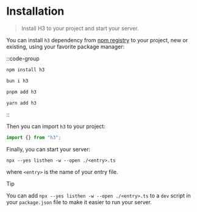 # Installation

> Install H3 to your project and start your server.

You can install `h3` dependency from [npm registry](https://www.npmjs.com/package/h3) to your project, new or existing, using your favorite package manager:

::code-group

```bash [npm]
npm install h3
```

```bash [bun]
bun i h3
```

```bash [pnpm]
pnpm add h3
```

```bash [yarn]
yarn add h3
```

::

Then you can import `h3` to your project:

```ts
import {} from "h3";
```

Finally, you can start your server:

```terminal
npx --yes listhen -w --open ./<entry>.ts
```

where `<entry>` is the name of your entry file.

> [!TIP]
> You can add `npx --yes listhen -w --open ./<entry>.ts` to a `dev` script in your `package.json` file to make it easier to run your server.
